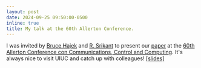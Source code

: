 ```yaml
---
layout: post
date: 2024-09-25 09:50:00-0500
inline: true
title: My talk at the 60th Allerton Conference.
---
```


I was invited by [Bruce Hajek](https://hajek.ece.illinois.edu/) and [R. Srikant](https://sites.google.com/a/illinois.edu/srikant/) to present our [paper](/assets/pdf/allerton24.pdf) at the [60th Allerton Conference con Communications, Control and Computing](https://allerton.csl.illinois.edu/). It's always nice to visit UIUC and catch up with colleagues! [[slides]](/assets/pdf/allerton24_caching.pdf)